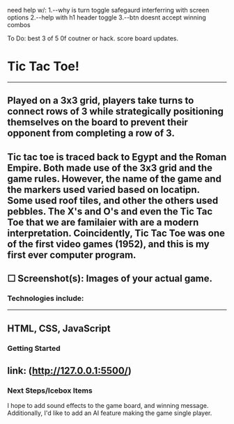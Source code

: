 need help w/:
1.--why is turn toggle safegaurd interferring with screen options
2.--help with h1 header toggle 
3.--btn doesnt accept winning combos


To Do:
best 3 of 5 0f coutner or hack.
score board updates.



# Tic Tac Toe!
---
Played on a 3x3 grid, players take turns to connect rows of 3 while strategically positioning themselves on the board to prevent their opponent from completing a row of 3. 
---
Tic tac toe is traced back to Egypt and the Roman Empire. Both made use of the 3x3 grid and the game rules. However, the name of the game and the markers used varied based on locatipn. Some used roof tiles, and other the others used pebbles. The X's and O's and even the Tic Tac Toe that we are familaier with are a modern interpretation. Coincidently, Tic Tac Toe was one of the first video games (1952), and this is my first ever computer program. 
---
☐ Screenshot(s): Images of your actual game.
---
### Technologies include:
---
HTML, CSS, JavaScript
---
### Getting Started
link: (http://127.0.0.1:5500/)
---
### Next Steps/Icebox Items
I hope to add sound effects to the game board, and winning message. Additionally, I'd like to add an AI feature making the game single player. 